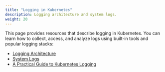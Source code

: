 ```yaml
---
title: "Logging in Kubernetes"
description: Logging architecture and system logs.
weight: 20
---
```


This page provides resources that describe logging in Kubernetes. You can learn how to collect, access, and analyze logs using built-in tools and popular logging stacks:

* [Logging Architecture](/docs/concepts/cluster-administration/logging/)
* [System Logs](/docs/concepts/cluster-administration/system-logs/)
* [A Practical Guide to Kubernetes Logging](https://www.cncf.io/blog/2020/10/05/a-practical-guide-to-kubernetes-logging)

